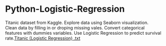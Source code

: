 # Python-Logistic-Regression
Titanic dataset from Kaggle. Explore data using Seaborn visualization. Clean data by filling in or droping missing vales. Convert categorical features with dummies variables. Use Logistic Regression to predict survival rate.[Titanic (Logistic Regression) .txt](https://github.com/song8806/Python-Logistic-Regression/files/9492786/Titanic.Logistic.Regression.txt)
